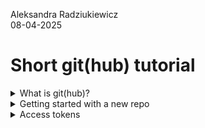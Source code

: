 Aleksandra Radziukiewicz  
08-04-2025  
# Short git(hub) tutorial  

<details>

<summary> What is git(hub)? </summary>  
### Git  
Version control system.
### github
A platform allowing developers to:  
* create  
* store  
* manage  
* share  

their code. It is often used for collaboration in programming projects or to share open access code.  

</details>

<details>

<summary> Getting started with a new repo </summary>

I am going to skip steps like "log in" or "click here"

### github
1. Create a repo  
2. Copy https or ssh url (depends on what you use - I used https and PAT)
### terminal  
1. `git config --global user.name "username"`, `git config --global user.email [emai]`  
2. In the designated directory - `git init`  
Linking with the github repo:  
3. `git remote add origin [repo-url]`
Commiting the changes:  
4. `git add [a specific file or .]` to track newly created files (not tracked before)  
5. `git commit -m "message"` to commit changes in already tracked files  
Push:  
6. `git push origin [master/main]`  
7. enter username and access token

</details>

<details>

<summary> Access tokens </summary>

### Private access token

TODO

### Fine-grained tokens

TODO

</details>

